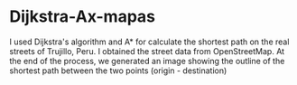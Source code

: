 # Dijkstra-Ax-mapas
I used Dijkstra's algorithm and A* for calculate the shortest path on the real streets of Trujillo, Peru. I obtained the street data from OpenStreetMap. At the end of the process, we generated an image showing the outline of the shortest path between the two points (origin - destination)


